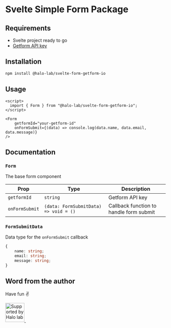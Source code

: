# Svelte Simple Form Package

## Requirements
- Svelte project ready to go
- [Getform API key](https://getform.io/)

## Installation

```bash
npm install @halo-lab/svelte-form-getform-io
```

## Usage

```svelte
<script>
  import { Form } from "@halo-lab/svelte-form-getform-io";
</script>

<Form 
    getformId="your-getform-id"
    onFormSubmit={(data) => console.log(data.name, data.email, data.message)}
/>
```

## Documentation

### `Form`

The base form component

| Prop | Type | Description |
| --- | --- | --- |
| `getformId` | `string` | Getform API key |
| `onFormSubmit` | `(data: FormSubmitData) => void = ()` | Callback function to handle form submit |

### `FormSubmitData`

Data type for the `onFormSubmit` callback

```typescript
{
    name: string;
    email: string;
    message: string;
}
```

## Word from the author

Have fun ✌️

<a href="https://www.halo-lab.com/?utm_source=github">
  <img
    src="https://dgestran.sirv.com/Images/supported-by-halolab.png"
    alt="Supported by Halo lab"
    height="60"
  >
</a>

<img src="https://upload.wikimedia.org/wikipedia/en/9/9a/Trollface_non-free.png" height=5>